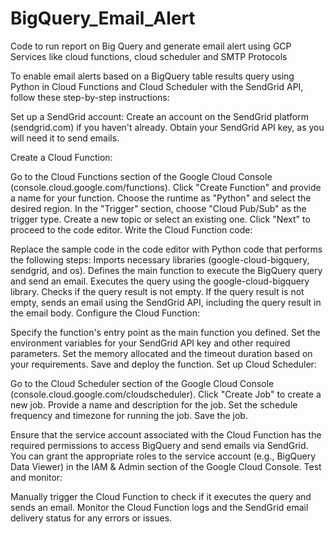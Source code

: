 # BigQuery_Email_Alert
Code to run report on Big Query and generate email alert using GCP Services like cloud functions, cloud scheduler and SMTP Protocols


To enable email alerts based on a BigQuery table results query using Python in Cloud Functions and Cloud Scheduler with the SendGrid API, follow these step-by-step instructions:

Set up a SendGrid account: Create an account on the SendGrid platform (sendgrid.com) if you haven't already. Obtain your SendGrid API key, as you will need it to send emails.

Create a Cloud Function:

Go to the Cloud Functions section of the Google Cloud Console (console.cloud.google.com/functions).
Click "Create Function" and provide a name for your function.
Choose the runtime as "Python" and select the desired region.
In the "Trigger" section, choose "Cloud Pub/Sub" as the trigger type.
Create a new topic or select an existing one.
Click "Next" to proceed to the code editor.
Write the Cloud Function code:

Replace the sample code in the code editor with Python code that performs the following steps:
Imports necessary libraries (google-cloud-bigquery, sendgrid, and os).
Defines the main function to execute the BigQuery query and send an email.
Executes the query using the google-cloud-bigquery library.
Checks if the query result is not empty.
If the query result is not empty, sends an email using the SendGrid API, including the query result in the email body.
Configure the Cloud Function:

Specify the function's entry point as the main function you defined.
Set the environment variables for your SendGrid API key and other required parameters.
Set the memory allocated and the timeout duration based on your requirements.
Save and deploy the function.
Set up Cloud Scheduler:

Go to the Cloud Scheduler section of the Google Cloud Console (console.cloud.google.com/cloudscheduler).
Click "Create Job" to create a new job.
Provide a name and description for the job.
Set the schedule frequency and timezone for running the job.
Save the job.


Ensure that the service account associated with the Cloud Function has the required permissions to access BigQuery and send emails via SendGrid. You can grant the appropriate roles to the service account (e.g., BigQuery Data Viewer) in the IAM & Admin section of the Google Cloud Console.
Test and monitor:

Manually trigger the Cloud Function to check if it executes the query and sends an email.
Monitor the Cloud Function logs and the SendGrid email delivery status for any errors or issues.
